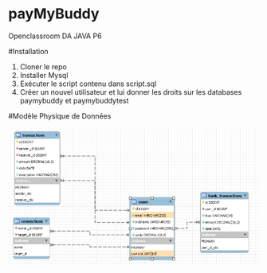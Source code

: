 # payMyBuddy
 Openclassroom DA JAVA P6


#Installation
1. Cloner le repo
2. Installer Mysql
3. Exécuter le script contenu dans script.sql
4. Créer un nouvel utilisateur et lui donner les droits sur les databases paymybuddy et paymybuddytest

#Modèle Physique de Données
<p><img src="img/MPD.png"></p>
